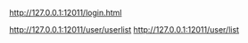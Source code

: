 

http://127.0.0.1:12011/login.html

http://127.0.0.1:12011/user/userlist
http://127.0.0.1:12011/user/list

